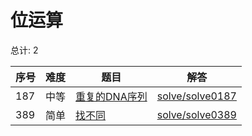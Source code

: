 # 位运算

<!--- table -->


总计: 2

| 序号 | 难度 | 题目                    | 解答                      |
| ---- | ---- | ------------------ | ---------------- |
| 187 | 中等 | [重复的DNA序列](https://leetcode-cn.com/problems/repeated-dna-sequences/) | [solve/solve0187](../solve/solve0187)|
| 389 | 简单 | [找不同](https://leetcode-cn.com/problems/find-the-difference/) | [solve/solve0389](../solve/solve0389)|
